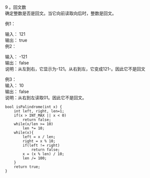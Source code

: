 9 。回文数  
确定整数是否是回文。当它向前读取向后时，整数是回文。

例1：

输入： 121  
输出： true  
例2：  

输入： -121  
输出： false  
说明：从左到右，它显示为-121。从右到左，它变成121-。因此它不是回文      

例3：  
输入： 10  
输出： false  
说明：从右到左读取01。因此它不是回文。  

    bool isPalindrome(int x) {
    	int left, right, len=1;
    	if(x > INT_MAX || x < 0)		
        	return false;
    	while(x/len >= 10)			
        	len *= 10;
    	while(x){
        	left = x / len;			
        	right = x % 10;			
        	if(left != right)		
            	return false;
        	x = (x % len) / 10;		
        	len /= 100;			
    	}
    	return true;
    }